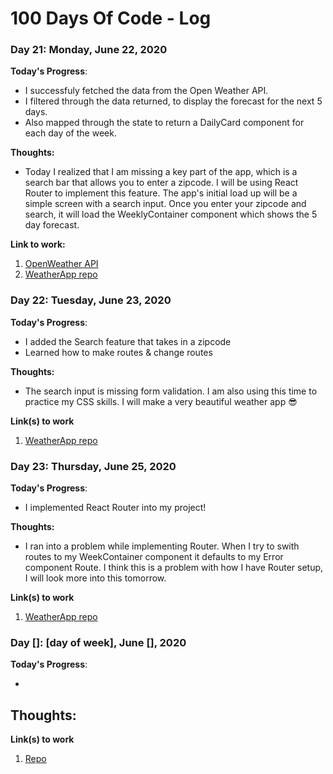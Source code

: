 # 100 Days Of Code - Log

### Day 21: Monday, June 22, 2020 

**Today's Progress**: 

- I successfuly fetched the data from the Open Weather API.
- I filtered through the data returned, to display the forecast for the next 5 days.
- Also mapped through the state to return a DailyCard component for each day of the week.

**Thoughts:** 
- Today I realized that I am missing a key part of the app, which is a search bar that allows you to enter a zipcode. I will be using React Router to implement this feature. The app's initial load up will be a simple screen with a search input. Once you enter your zipcode and search, it will load the WeeklyContainer component which shows the 5 day forecast. 

**Link to work:**
1. [OpenWeather API](https://openweathermap.org/api)
2. [WeatherApp repo](https://github.com/Jnavarro15/Weather-App)


### Day 22: Tuesday, June 23, 2020

**Today's Progress**:
  
- I added the Search feature that takes in a zipcode
- Learned how to make routes & change routes 

**Thoughts:**
- The search input is missing form validation. I am also using this time to practice my CSS skills. I will make a very beautiful weather app 😎

**Link(s) to work**
1. [WeatherApp repo](https://github.com/Jnavarro15/Weather-App)

### Day 23: Thursday, June 25, 2020

**Today's Progress**:
  
- I implemented React Router into my project!

**Thoughts:**
- I ran into a problem while implementing Router. When I try to swith routes to my WeekContainer component it defaults to my Error component Route. I think this is a problem with how I have Router setup, I will look more into this tomorrow.

**Link(s) to work**
1. [WeatherApp repo](https://github.com/Jnavarro15/Weather-App)


### Day []: [day of week], June [], 2020

**Today's Progress**:
  
- 

**Thoughts:**
- 

**Link(s) to work**
1. [Repo](url)